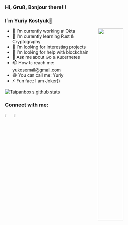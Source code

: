 ### Hi, Gruß, Bonjour there!!!
### I`m Yuriy Kostyuk👋

<img align="right" src="https://raw.githubusercontent.com/abhisheknaiidu/abhisheknaiidu/master/code.gif" width="40%"/>

- 🔭 I’m currently working at Okta
- 🌱 I’m currently learning Rust & Cryptography
- 👯 I’m looking for interesting projects
- 🤔 I’m looking for help with blockchain
- 💬 Ask me about Go & Kubernetes
- 📫 How to reach me: yukosemail@gmail.com
- 😄 You can call me: Yuriy
- ⚡ Fun fact: I am Joker))

[![Taipanbox's github stats](https://github-readme-stats.vercel.app/api?username=taipanbox&count_private=true&show_icons=true&theme=radical&include_all_commits=true)](https://github.com/taipanbox/my_score)

### Connect with me:

[<img src="https://img.icons8.com/color/48/000000/twitter.png" width="5%"/>](https://twitter.com/yukostyuk) [<img src="https://img.icons8.com/color/48/000000/linkedin.png" width="5%"/>](https://www.linkedin.com/in/yuriy-kostyuk-778900ab/) 

